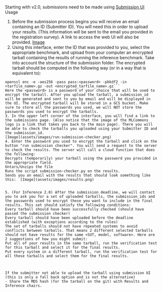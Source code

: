 Starting with v2.0, submissions need to be made using [Submission UI](http://submissions-ui.mlcommons.org/index)
Usage

1. Before the submission process begins you will receive an email containing an ID (Submitter ID). You will need this in order to upload your results. (This information will be sent to the email you provided in the registration survey). A link to access the web UI will also be provided.
[Image](assets/images/index.png)
2. Using this interface, enter the ID that was provided to you, select the appropriate benchmark, and upload from your computer an encrypted tarball containing the results of running the inference benchmark. Take into account the structure of the submission folder. The encrypted tarball should be computed in the following way (or in a way that is equivalent to):

  ```tar -cvzf <tarfile_name>.gz <submission_folder>
  openssl enc -e -aes256 -pass pass:<password> -pbkdf2 -in <tarfile_name>.gz -out <encrypted_tarfile_name>.gz```
  Here the <password> is a password of your choice that will be used to encrypt the tarball. After you upload the tarball, a submission_id will be generated and sent to you by email and will be displayed in the UI. The encrypted tarball will be stored in a GCS bucket. Make sure to store all the passwords you used, we will NOT store the passwords you used to encrypt the tarballs.
3. In the upper left corner of the interface, you will find a link to the submissions page. (Also notice that the image of the MLCommons logo is a link that takes you back to the main page). There you will be able to check the tarballs you uploaded using your Submitter ID and the submission_id.
  [Image](assets/images/run-submission-checker.png)
4. Enter the password you used to encrypt the tarball and click on the button "run submission checker". You will send a request to the server to check the results. The server will call a cloud function that does the following:
Decrypts (temporarily) your tarball using the password you provided in the appropriate field.
Untars/Unzips the file
Runs the script submission-checker.py on the results.
Sends you an email with the results that should look something like this:  [Image](assets/images/results.png)


5. (For Inference 2.0) After the submission deadline, we will contact you to ask you for a set of uploaded tarballs, the submission_ids and the passwords used to encrypt these you want to include in the final results. This set should satisfy the following conditions:
Every tarball should have been successfully checked (should have passed the submission checker)
Every tarball should have been uploaded before the deadline established (with exceptions according to the rules)
The set of tarballs should not have repeated systems to avoid conflicts between tarballs. That means 2 different selected tarballs should not have results for the same <SUT, model, software>. Here are 2 suggestions of how you might submit:
Put all of your results in the same tarball, run the verification test for this tarball and select it for the final results.
Put every system in a different tarball, run the verification test for all these tarballs and select them for the final results.



If the submitter not able to upload the tarball using submission UI (this is only a fall back option and is not the alternative)
- Share the MD5 hash (for the tarball on the git) with Results and Inference chairs.
